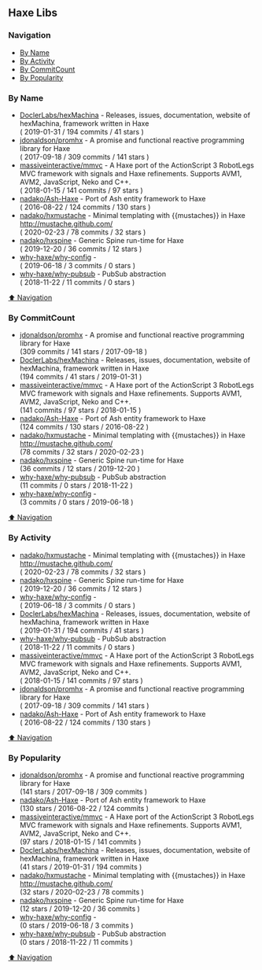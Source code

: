 ## Haxe Libs


### Navigation

- [By Name](#by-name)
- [By Activity](#by-activity)
- [By CommitCount](#by-commitcount)
- [By Popularity](#by-popularity)

### By Name
<!-- PROJECTS_LIST -->
- [DoclerLabs/hexMachina](https://github.com/DoclerLabs/hexMachina) - Releases, issues, documentation, website of hexMachina, framework written in Haxe <br/> ( 2019-01-31 / 194 commits / 41 stars )
- [jdonaldson/promhx](https://github.com/jdonaldson/promhx) - A promise and functional reactive programming library for Haxe <br/> ( 2017-09-18 / 309 commits / 141 stars )
- [massiveinteractive/mmvc](https://github.com/massiveinteractive/mmvc) - A Haxe port of the ActionScript 3 RobotLegs MVC framework with signals and Haxe refinements. Supports AVM1, AVM2, JavaScript, Neko and C++. <br/> ( 2018-01-15 / 141 commits / 97 stars )
- [nadako/Ash-Haxe](https://github.com/nadako/Ash-Haxe) - Port of Ash entity framework to Haxe <br/> ( 2016-08-22 / 124 commits / 130 stars )
- [nadako/hxmustache](https://github.com/nadako/hxmustache) - Minimal templating with {{mustaches}} in Haxe http://mustache.github.com/ <br/> ( 2020-02-23 / 78 commits / 32 stars )
- [nadako/hxspine](https://github.com/nadako/hxspine) - Generic Spine run-time for Haxe <br/> ( 2019-12-20 / 36 commits / 12 stars )
- [why-haxe/why-config](https://github.com/why-haxe/why-config) -  <br/> ( 2019-06-18 / 3 commits / 0 stars )
- [why-haxe/why-pubsub](https://github.com/why-haxe/why-pubsub) - PubSub abstraction <br/> ( 2018-11-22 / 11 commits / 0 stars )
<!-- /PROJECTS_LIST -->

[⬆ Navigation](#navigation)

### By CommitCount
<!-- COMMITCOUNT_LIST -->
- [jdonaldson/promhx](https://github.com/jdonaldson/promhx) - A promise and functional reactive programming library for Haxe <br/> (309 commits / 141 stars / 2017-09-18 )
- [DoclerLabs/hexMachina](https://github.com/DoclerLabs/hexMachina) - Releases, issues, documentation, website of hexMachina, framework written in Haxe <br/> (194 commits / 41 stars / 2019-01-31 )
- [massiveinteractive/mmvc](https://github.com/massiveinteractive/mmvc) - A Haxe port of the ActionScript 3 RobotLegs MVC framework with signals and Haxe refinements. Supports AVM1, AVM2, JavaScript, Neko and C++. <br/> (141 commits / 97 stars / 2018-01-15 )
- [nadako/Ash-Haxe](https://github.com/nadako/Ash-Haxe) - Port of Ash entity framework to Haxe <br/> (124 commits / 130 stars / 2016-08-22 )
- [nadako/hxmustache](https://github.com/nadako/hxmustache) - Minimal templating with {{mustaches}} in Haxe http://mustache.github.com/ <br/> (78 commits / 32 stars / 2020-02-23 )
- [nadako/hxspine](https://github.com/nadako/hxspine) - Generic Spine run-time for Haxe <br/> (36 commits / 12 stars / 2019-12-20 )
- [why-haxe/why-pubsub](https://github.com/why-haxe/why-pubsub) - PubSub abstraction <br/> (11 commits / 0 stars / 2018-11-22 )
- [why-haxe/why-config](https://github.com/why-haxe/why-config) -  <br/> (3 commits / 0 stars / 2019-06-18 )
<!-- /COMMITCOUNT_LIST -->
[⬆ Navigation](#navigation)

### By Activity
<!-- ACTIVITY_LIST -->
- [nadako/hxmustache](https://github.com/nadako/hxmustache) - Minimal templating with {{mustaches}} in Haxe http://mustache.github.com/ <br/> ( 2020-02-23 / 78 commits / 32 stars )
- [nadako/hxspine](https://github.com/nadako/hxspine) - Generic Spine run-time for Haxe <br/> ( 2019-12-20 / 36 commits / 12 stars )
- [why-haxe/why-config](https://github.com/why-haxe/why-config) -  <br/> ( 2019-06-18 / 3 commits / 0 stars )
- [DoclerLabs/hexMachina](https://github.com/DoclerLabs/hexMachina) - Releases, issues, documentation, website of hexMachina, framework written in Haxe <br/> ( 2019-01-31 / 194 commits / 41 stars )
- [why-haxe/why-pubsub](https://github.com/why-haxe/why-pubsub) - PubSub abstraction <br/> ( 2018-11-22 / 11 commits / 0 stars )
- [massiveinteractive/mmvc](https://github.com/massiveinteractive/mmvc) - A Haxe port of the ActionScript 3 RobotLegs MVC framework with signals and Haxe refinements. Supports AVM1, AVM2, JavaScript, Neko and C++. <br/> ( 2018-01-15 / 141 commits / 97 stars )
- [jdonaldson/promhx](https://github.com/jdonaldson/promhx) - A promise and functional reactive programming library for Haxe <br/> ( 2017-09-18 / 309 commits / 141 stars )
- [nadako/Ash-Haxe](https://github.com/nadako/Ash-Haxe) - Port of Ash entity framework to Haxe <br/> ( 2016-08-22 / 124 commits / 130 stars )
<!-- /ACTIVITY_LIST -->

[⬆ Navigation](#navigation)

### By Popularity
<!-- POPULARITY_LIST -->
- [jdonaldson/promhx](https://github.com/jdonaldson/promhx) - A promise and functional reactive programming library for Haxe <br/> (141 stars / 2017-09-18 / 309 commits )
- [nadako/Ash-Haxe](https://github.com/nadako/Ash-Haxe) - Port of Ash entity framework to Haxe <br/> (130 stars / 2016-08-22 / 124 commits )
- [massiveinteractive/mmvc](https://github.com/massiveinteractive/mmvc) - A Haxe port of the ActionScript 3 RobotLegs MVC framework with signals and Haxe refinements. Supports AVM1, AVM2, JavaScript, Neko and C++. <br/> (97 stars / 2018-01-15 / 141 commits )
- [DoclerLabs/hexMachina](https://github.com/DoclerLabs/hexMachina) - Releases, issues, documentation, website of hexMachina, framework written in Haxe <br/> (41 stars / 2019-01-31 / 194 commits )
- [nadako/hxmustache](https://github.com/nadako/hxmustache) - Minimal templating with {{mustaches}} in Haxe http://mustache.github.com/ <br/> (32 stars / 2020-02-23 / 78 commits )
- [nadako/hxspine](https://github.com/nadako/hxspine) - Generic Spine run-time for Haxe <br/> (12 stars / 2019-12-20 / 36 commits )
- [why-haxe/why-config](https://github.com/why-haxe/why-config) -  <br/> (0 stars / 2019-06-18 / 3 commits )
- [why-haxe/why-pubsub](https://github.com/why-haxe/why-pubsub) - PubSub abstraction <br/> (0 stars / 2018-11-22 / 11 commits )
<!-- /POPULARITY_LIST -->

[⬆ Navigation](#navigation)
